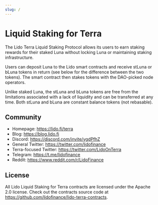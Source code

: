```yaml
---
slug: /
---
```


# Liquid Staking for Terra

The Lido Terra Liquid Staking Protocol allows its users to earn staking rewards for their staked Luna without locking Luna or maintaining staking infrastructure.

Users can deposit Luna to the Lido smart contracts and receive stLuna or bLuna tokens in return (see below for the difference between the two tokens). The smart contract then stakes tokens with the DAO-picked node operators. 

Unlike staked Luna, the stLuna and bLuna tokens are free from the limitations associated with a lack of liquidity and can be transferred at any time. Both stLuna and bLuna are constant balance tokens (not rebasable).

## Community

* Homepage: https://lido.fi/terra
* Blog: https://blog.lido.fi
* Discord: https://discord.com/invite/vgdPfhZ
* General Twitter: https://twitter.com/lidofinance
* Terra-focused Twitter: https://twitter.com/LidoOnTerra
* Telegram: https://t.me/lidofinance
* Reddit: https://www.reddit.com/r/LidoFinance

## License

All Lido Liquid Staking for Terra contracts are licensed under the Apache 2.0 license. Check out the contracts source code at https://github.com/lidofinance/lido-terra-contracts.  
